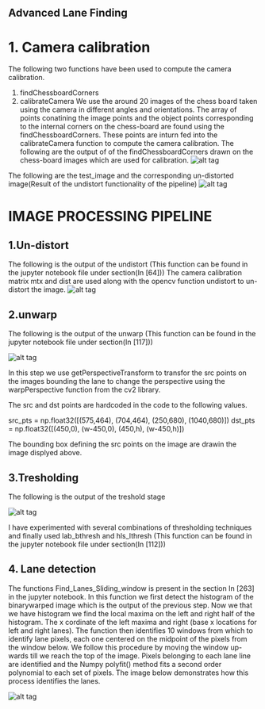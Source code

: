 ## Advanced Lane Finding

# 1. Camera calibration 
 The following two functions have been used to compute the camera calibration.
 1. findChessboardCorners 
 2. calibrateCamera 
 We use the around 20 images of the chess board taken using the camera in different angles and orientations.
 The array of points  conatining the image points and the object points corresponding to the internal corners on the chess-board are found using the findChessboardCorners. These points are inturn fed into the calibrateCamera function to compute the camera calibration.
 The following are the output of of the findChessboardCorners drawn on the chess-board images which are used for calibration.
 ![alt tag](https://github.com/raghu467/Advanced_lane_detection_p4/blob/master/Readme_images/1.Draw_corners.png)
 
 
 The following are the test_image and the corresponding un-distorted image(Result of the undistort functionality of the pipeline)
 ![alt tag](https://github.com/raghu467/Advanced_lane_detection_p4/blob/master/Readme_images/2.1chess_board_undistort.png)
 
 
 # IMAGE PROCESSING PIPELINE
 
 
 ## 1.Un-distort 
 The following is the output of the undistort (This function can be found in the jupyter notebook file under section(In [64]))
 The camera calibration matrix mtx and dist are used along with the opencv function undistort to un-distort the image.
 ![alt tag](https://github.com/raghu467/Advanced_lane_detection_p4/blob/master/Readme_images/3.%20Distor_un_Distort.png)
 
 

## 2.unwarp
 The following is the output of the unwarp (This function can be found in the jupyter notebook file under section(In [117]))
 
 ![alt tag](https://github.com/raghu467/Advanced_lane_detection_p4/blob/master/Readme_images/4.distort_unwrap.png)
 
 In this step we use getPerspectiveTransform to transfor the src points on the images bounding the lane to change the perspective using  the warpPerspective function from the  cv2 library.
 
The src and dst points are hardcoded in the code to the following values.

src_pts = np.float32([(575,464),
                  (704,464), 
                  (250,680), 
                  (1040,680)])
dst_pts = np.float32([(450,0),
                  (w-450,0),
                  (450,h),
                  (w-450,h)])
 
 The bounding box defining the src points on the image are drawin the image displyed above.
## 3.Tresholding 
The following is the output of the treshold stage<br>

 ![alt tag](https://github.com/raghu467/Advanced_lane_detection_p4/blob/master/Readme_images/5.pipeline_output_all_images.png)<br>
 
 I have experimented with several combinations of thresholding techniques and finally used lab_bthresh and hls_lthresh (This function can be found in the jupyter notebook file under section(In [112]))<br>

## 4. Lane detection

The functions Find_Lanes_Sliding_window is present in the section In [263] in the jupyter notebook.
In this function we first detect the histogram of the binarywarped image which is the output of the previous step.
Now we that we have histogram we find the local maxima on the left and right half of the histogram. The x cordinate of the left maxima and right (base x locations for left and right lanes).
The function then identifies 10 windows from which to identify lane pixels, each one centered on the midpoint of the pixels from the window below. We follow this procedure by moving the window up-wards till we reach the top of the image. Pixels belonging to each lane line are identified and the Numpy polyfit() method fits a second order polynomial to each set of pixels. The image below demonstrates how this process identifies the lanes.

 ![alt tag](https://github.com/raghu467/Advanced_lane_detection_p4/blob/master/Readme_images/5.pipeline_output_all_images.png)<br>





 

